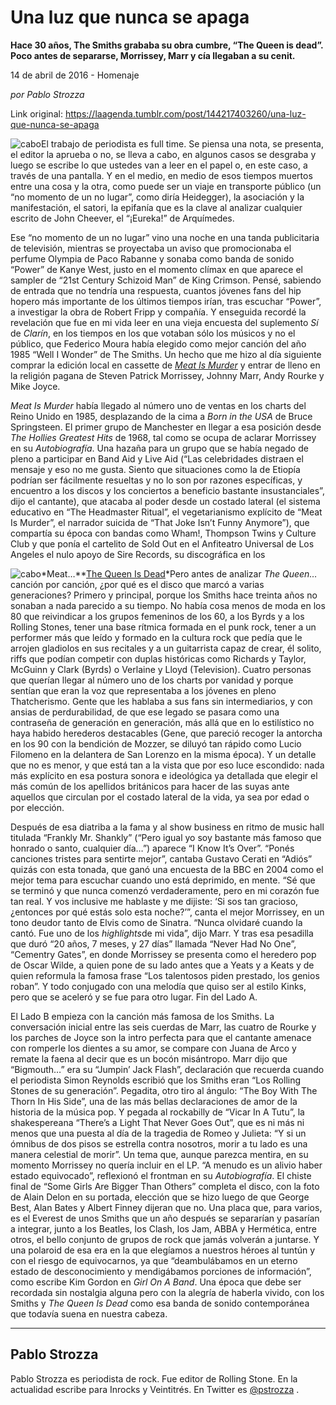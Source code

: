 # Una luz que nunca se apaga

**Hace 30 años, The Smiths grababa su obra cumbre, “The Queen is dead”. Poco antes de separarse,  Morrissey, Marr y cía llegaban a su cenit.**

14 de abril de 2016 - Homenaje

_por Pablo Strozza_

Link original: https://laagenda.tumblr.com/post/144217403260/una-luz-que-nunca-se-apaga

![cabo](https://64.media.tumblr.com/6ea454240e180b47f5de4601bbda35d6/tumblr_inline_pk36xcD8hZ1t6q87u_500.jpg)El
trabajo de periodista es full time. Se piensa una nota, se presenta,
el editor la aprueba o no, se lleva a cabo, en algunos casos se
desgraba y luego se escribe lo que ustedes van a leer en el papel o,
en este caso, a través de una pantalla. Y en el medio, en medio de
esos tiempos muertos entre una cosa y la otra, como puede ser un
viaje en transporte público (un “no momento de un no lugar”,
como diría Heidegger), la asociación y la manifestación, el
satori, la epifanía que es la clave al analizar cualquier escrito de
John Cheever, el “¡Eureka!” de Arquímedes. 


Ese
“no momento de un no lugar” vino una noche en una tanda
publicitaria de televisión, mientras se proyectaba un aviso que
promocionaba el perfume Olympia de Paco Rabanne y sonaba como banda
de sonido “Power” de Kanye West, justo en el momento clímax en
que aparece el sampler de “21st Century Schizoid Man” de King
Crimson. Pensé, sabiendo de entrada que no tendría una respuesta,
cuantos jóvenes fans del hip hopero más importante de los últimos
tiempos irían, tras escuchar “Power”, a investigar la obra de
Robert Fripp y compañía. Y enseguida recordé la revelación que
fue en mi vida leer en una vieja encuesta del suplemento *Sí*
de *Clarín*,
en los tiempos en los que votaban sólo los músicos y no el público,
que Federico Moura había elegido como mejor canción del año 1985
“Well I Wonder” de The Smiths. Un hecho que me hizo al día
siguiente comprar la edición local en cassette de  [*Meat
Is Murder*](https://www.youtube.com/watch?v=_QTL8gYdc8M)
y entrar de lleno en la religión pagana de Steven Patrick Morrissey,
Johnny Marr, Andy Rourke y Mike Joyce.

*Meat
Is Murder*
había llegado al número uno de ventas en los charts del Reino Unido
en 1985, desplazando de la cima a *Born
in the USA*
de Bruce Springsteen. El primer grupo de Manchester en llegar a esa
posición desde *The
Hollies Greatest Hits*
de 1968, tal como se ocupa de aclarar Morrissey en su *Autobiografía*.
Una hazaña para un grupo que se había negado de pleno a participar
en Band Aid y Live Aid  (“Las celebridades distraen el mensaje y
eso no me gusta. Siento que situaciones como la de Etiopía podrían
ser fácilmente resueltas y no lo son por razones específicas, y
encuentro a los discos y los conciertos a beneficio bastante
insustanciales”, dijo el cantante), que atacaba al poder desde un
costado lateral (el sistema educativo en “The Headmaster Ritual”,
el vegetarianismo explícito de “Meat Is Murder”, el narrador
suicida de “That Joke Isn’t Funny Anymore”), que compartía su
época con bandas como Wham!, Thompson Twins y Culture Club y que
ponía el cartelito de Sold Out en el Anfiteatro Universal de Los
Angeles el nulo apoyo de Sire Records, su discográfica en los


![cabo](https://64.media.tumblr.com/82f5ae949ec5d2c7a50a39640feff480/tumblr_inline_pk36xdSuS01t6q87u_250.jpg)*Meat…**[The
Queen Is Dead](https://www.youtube.com/watch?v=dJVaxD8GDWw&nohtml5=False)*Pero antes de analizar *The Queen…* canción por canción, ¿por qué es el disco que marcó a varias generaciones? Primero y principal, porque los Smiths hace treinta años no sonaban a nada parecido a su tiempo. No había cosa menos de moda en los 80 que reivindicar a los grupos femeninos de los 60, a los Byrds y a los Rolling Stones, tener una base rítmica formada en el punk rock, tener a un performer más que leído y formado en la cultura rock que pedía que le arrojen gladiolos en sus recitales y a un guitarrista capaz de crear, él solito, riffs que podían competir con duplas históricas como Richards y Taylor, McGuinn y Clark (Byrds) o Verlaine y Lloyd (Television). Cuatro personas que querían llegar al número uno de los charts por vanidad y porque sentían que eran la voz que representaba a los jóvenes en pleno Thatcherismo. Gente que les hablaba a sus fans sin intermediarios, y con ansias de perdurabilidad, de que ese legado se pasara como una contraseña de generación en generación, más allá que en lo estilístico no haya habido herederos destacables (Gene, que pareció recoger la antorcha en los 90 con la bendición de Mozzer, se diluyó tan rápido como Lucio Filomeno en la delantera de San Lorenzo en la misma época). Y un detalle que no es menor, y que está tan a la vista que por eso luce escondido: nada más explícito en esa postura sonora e ideológica ya detallada que elegir el más común de los apellidos británicos para hacer de las suyas ante aquellos que circulan por el costado lateral de la vida, ya sea por edad o por elección. 

Después
de esa diatriba a la fama y al show business en ritmo de music hall
titulada “Frankly Mr. Shankly” (“Pero igual yo soy bastante más
famoso que honrado o santo, cualquier día…”) aparece “I
Know It’s Over”.
“Ponés canciones tristes para sentirte mejor”, cantaba Gustavo
Cerati en “Adiós” quizás con esta tonada, que ganó una
encuesta de la BBC en 2004 como el mejor tema para escuchar cuando
uno está deprimido, en mente. “Sé que se terminó y que nunca
comenzó verdaderamente, pero en mi corazón fue tan real. Y vos
inclusive me hablaste y me dijiste: ‘Si sos tan gracioso, ¿entonces
por qué estás solo esta noche?’”, canta el mejor Morrissey, en
un tono deudor tanto de Elvis como de Sinatra. “Nunca olvidaré
cuando la cantó. Fue uno de los *highlights*de
mi vida”, dijo Marr. Y tras esa pesadilla que duró “20 años, 7
meses, y 27 días”  llamada “Never Had No One”, “Cementry
Gates”, en donde Morrissey se presenta como el heredero pop de
Oscar Wilde, a quien pone de su lado antes que a Yeats y a Keats y de
quien reformula la famosa frase “Los talentosos piden prestado, los
genios roban”. Y todo conjugado con una melodía que quiso ser al
estilo Kinks, pero que se aceleró y se fue para otro lugar. Fin del
Lado A.

El
Lado B empieza con la canción más famosa de los Smiths. La
conversación inicial entre las seis cuerdas de Marr, las cuatro de
Rourke y los parches de Joyce son la intro perfecta para que el
cantante amenace con romperle los dientes a su amor, se compare con
Juana de Arco y remate la faena al decir que es un bocón misántropo.
Marr dijo que “Bigmouth…” era su “Jumpin’ Jack Flash”,
declaración que recuerda cuando el periodista Simon Reynolds
escribió que los Smiths eran “Los Rolling Stones de su
generación”. Pegadita, otro tiro al ángulo: “The Boy With The
Thorn In His Side”, una de las más bellas declaraciones de amor de
la historia de la música pop. Y pegada al rockabilly de “Vicar In
A Tutu”, la shakespereana “There’s a Light That Never Goes
Out”, que es ni más ni menos que una puesta al día de la tragedia
de Romeo y Julieta: “Y si un ómnibus de dos pisos se estrella
contra nosotros, morir a tu lado es una manera celestial de morir”. Un tema que, aunque parezca mentira, en su momento Morrissey no quería incluir en el LP. “A menudo es un alivio haber estado equivocado”, reflexionó el frontman en su *Autobiografía*. 
El chiste final de “Some Girls Are Bigger Than Others” completa
el disco, con la foto de Alain Delon en su portada,  elección que se
hizo luego de que George Best, Alan Bates y Albert Finney dijeran que
no. Una placa que, para varios, es el Everest de unos Smiths que un
año después se separarían y pasarían a integrar, junto a los
Beatles, los Clash, los Jam, ABBA y Hermética, entre otros, el bello
conjunto de grupos de rock que jamás volverán a juntarse. Y una
polaroid de esa era en la que elegíamos a nuestros héroes al tuntún
y con el riesgo de equivocarnos, ya que “deambulábamos en un
eterno estado de desconocimiento y mendigábamos porciones de
información”, como escribe Kim Gordon en *Girl
On A Band*.
Una época que debe ser recordada sin nostalgia alguna pero con la
alegría de haberla vivido, con los Smiths y *The
Queen Is Dead*
 como esa banda de sonido contemporánea que todavía suena en
nuestra cabeza.



---

 Pablo Strozza
--------------

 Pablo Strozza es periodista de rock. Fue editor de Rolling Stone. En la actualidad escribe para Inrocks y Veintitrés. En Twitter es [@pstrozza](https://twitter.com/pstrozza?lang=es) . 

